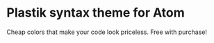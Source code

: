 # Plastik syntax theme for Atom

Cheap colors that make your code look priceless. Free with purchase!
